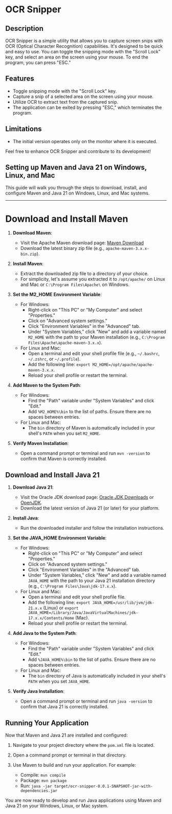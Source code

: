 # OCR Snipper

## Description
OCR Snipper is a simple utility that allows you to capture screen snips with OCR (Optical Character Recognition) capabilities. It's designed to be quick and easy to use. You can toggle the snipping mode with the "Scroll Lock" key, and select an area on the screen using your mouse. To end the program, you can press "ESC."

## Features
- Toggle snipping mode with the "Scroll Lock" key.
- Capture a snip of a selected area on the screen using your mouse.
- Utilize OCR to extract text from the captured snip.
- The application can be exited by pressing "ESC," which terminates the program.

## Limitations
- The initial version operates only on the monitor where it is executed.

Feel free to enhance OCR Snipper and contribute to its development!

## Setting up Maven and Java 21 on Windows, Linux, and Mac

This guide will walk you through the steps to download, install, and configure Maven and Java 21 on Windows, Linux, and Mac systems.
___

# Download and Install Maven

1. **Download Maven**:
    - Visit the Apache Maven download page: [Maven Download](https://maven.apache.org/download.cgi)
    - Download the latest binary zip file (e.g., `apache-maven-3.x.x-bin.zip`).

2. **Install Maven**:
    - Extract the downloaded zip file to a directory of your choice.
    - For simplicity, let's assume you extracted it to `/opt/apache/` on Linux and Mac or `C:\Program Files\Apache\` on Windows.

3. **Set the M2_HOME Environment Variable**:
    - For Windows:
        - Right-click on "This PC" or "My Computer" and select "Properties."
        - Click on "Advanced system settings."
        - Click "Environment Variables" in the "Advanced" tab.
        - Under "System Variables," click "New" and add a variable named `M2_HOME` with the path to your Maven installation (e.g., `C:\Program Files\Apache\apache-maven-3.x.x`).
    - For Linux and Mac:
        - Open a terminal and edit your shell profile file (e.g., `~/.bashrc`, `~/.zshrc`, or `~/.profile`).
        - Add the following line: `export M2_HOME=/opt/apache/apache-maven-3.x.x`.
        - Reload your shell profile or restart the terminal.

4. **Add Maven to the System Path**:
    - For Windows:
        - Find the "Path" variable under "System Variables" and click "Edit."
        - Add `%M2_HOME%\bin` to the list of paths. Ensure there are no spaces between entries.
    - For Linux and Mac:
        - The `bin` directory of Maven is automatically included in your shell's `PATH` when you set `M2_HOME`.

5. **Verify Maven Installation**:
    - Open a command prompt or terminal and run `mvn -version` to confirm that Maven is correctly installed.

## Download and Install Java 21

1. **Download Java 21**:
    - Visit the Oracle JDK download page: [Oracle JDK Downloads](https://www.oracle.com/java/technologies/javase-downloads.html) or [OpenJDK](https://jdk.java.net/).
    - Download the latest version of Java 21 (or later) for your platform.

2. **Install Java**:
    - Run the downloaded installer and follow the installation instructions.

3. **Set the JAVA_HOME Environment Variable**:
    - For Windows:
        - Right-click on "This PC" or "My Computer" and select "Properties."
        - Click on "Advanced system settings."
        - Click "Environment Variables" in the "Advanced" tab.
        - Under "System Variables," click "New" and add a variable named `JAVA_HOME` with the path to your Java 21 installation directory (e.g., `C:\Program Files\Java\jdk-17.x.x`).
    - For Linux and Mac:
        - Open a terminal and edit your shell profile file.
        - Add the following line: `export JAVA_HOME=/usr/lib/jvm/jdk-21.x.x` (Linux) or `export JAVA_HOME=/Library/Java/JavaVirtualMachines/jdk-17.x.x/Contents/Home` (Mac).
        - Reload your shell profile or restart the terminal.

4. **Add Java to the System Path**:
    - For Windows:
        - Find the "Path" variable under "System Variables" and click "Edit."
        - Add `%JAVA_HOME%\bin` to the list of paths. Ensure there are no spaces between entries.
    - For Linux and Mac:
        - The `bin` directory of Java is automatically included in your shell's `PATH` when you set `JAVA_HOME`.

5. **Verify Java Installation**:
    - Open a command prompt or terminal and run `java -version` to confirm that Java 21 is correctly installed.

## Running Your Application

Now that Maven and Java 21 are installed and configured:

1. Navigate to your project directory where the `pom.xml` file is located.

2. Open a command prompt or terminal in that directory.

3. Use Maven to build and run your application. For example:
    - Compile: `mvn compile`
    - Package: `mvn package`
    - Run: `java -jar target/ocr-snipper-0.0.1-SNAPSHOT-jar-with-dependencies.jar`

You are now ready to develop and run Java applications using Maven and Java 21 on your Windows, Linux, or Mac system.

